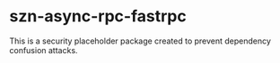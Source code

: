 # szn-async-rpc-fastrpc

This is a security placeholder package created to prevent dependency confusion attacks.